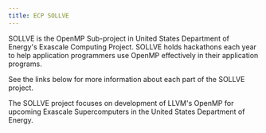 ```yaml
---
title: ECP SOLLVE
---
```


 SOLLVE is the OpenMP Sub-project in United States Department of Energy's Exascale Computing Project. SOLLVE holds hackathons each year to help application programmers use OpenMP effectively in their application programs.

See the links below for more information about each part of the SOLLVE project. 

The SOLLVE project focuses on development of LLVM's OpenMP for upcoming Exascale Supercomputers in the United States Department of Energy.